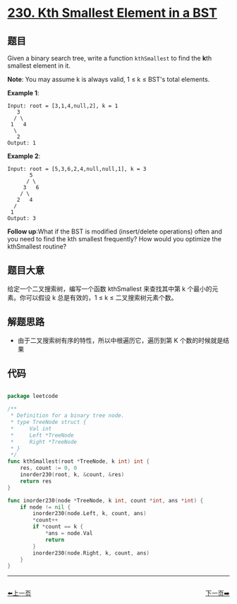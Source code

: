 # [230. Kth Smallest Element in a BST](https://leetcode.com/problems/kth-smallest-element-in-a-bst/)


## 题目

Given a binary search tree, write a function `kthSmallest` to find the **k**th smallest element in it.

**Note**: You may assume k is always valid, 1 ≤ k ≤ BST's total elements.

**Example 1**:

    Input: root = [3,1,4,null,2], k = 1
       3
      / \
     1   4
      \
       2
    Output: 1

**Example 2**:

    Input: root = [5,3,6,2,4,null,null,1], k = 3
           5
          / \
         3   6
        / \
       2   4
      /
     1
    Output: 3

**Follow up**:What if the BST is modified (insert/delete operations) often and you need to find the kth smallest frequently? How would you optimize the kthSmallest routine?


## 题目大意

给定一个二叉搜索树，编写一个函数 kthSmallest 来查找其中第 k 个最小的元素。你可以假设 k 总是有效的，1 ≤ k ≤ 二叉搜索树元素个数。


## 解题思路

- 由于二叉搜索树有序的特性，所以中根遍历它，遍历到第 K 个数的时候就是结果



## 代码

```go

package leetcode

/**
 * Definition for a binary tree node.
 * type TreeNode struct {
 *     Val int
 *     Left *TreeNode
 *     Right *TreeNode
 * }
 */
func kthSmallest(root *TreeNode, k int) int {
	res, count := 0, 0
	inorder230(root, k, &count, &res)
	return res
}

func inorder230(node *TreeNode, k int, count *int, ans *int) {
	if node != nil {
		inorder230(node.Left, k, count, ans)
		*count++
		if *count == k {
			*ans = node.Val
			return
		}
		inorder230(node.Right, k, count, ans)
	}
}

```
----------------------------------------------
<div style="display: flex;justify-content: space-between;align-items: center;">
<p><a href="https://books.halfrost.com/leetcode/ChapterFour/0229.Majority-Element-II/">⬅️上一页</a></p>
<p><a href="https://books.halfrost.com/leetcode/ChapterFour/0231.Power-of-Two/">下一页➡️</a></p>
</div>
